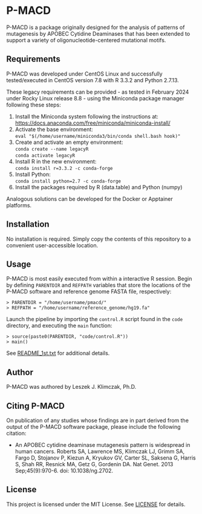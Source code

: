 # P-MACD
P-MACD is a package originally designed for the analysis of patterns of mutagenesis by APOBEC Cytidine Deaminases that has been extended to support a variety of oligonucleotide-centered mutational motifs.

## Requirements
P-MACD was developed under CentOS Linux and successfully tested/executed in CentOS version 7.8 with R 3.3.2 and Python 2.7.13.

These legacy requirements can be provided - as tested in February 2024 under Rocky Linux release 8.8 - using the Miniconda package manager following these steps:
1. Install the Miniconda system following the instructions at: https://docs.anaconda.com/free/miniconda/miniconda-install/
2. Activate the base environment: <br>
`
eval "$(/home/username/miniconda3/bin/conda shell.bash hook)"
`
3. Create and activate an empty environment: <br>
`
conda create --name legacyR
`<br>
`
conda activate legacyR
`
4. Install R in the new environment:<br>
`
conda install r=3.3.2 -c conda-forge
`
5. Install Python:<br>
`
conda install python=2.7 -c conda-forge
`
6. Install the packages required by R (data.table) and Python (numpy)

Analogous solutions can be developed for the Docker or Apptainer platforms.


## Installation
No installation is required. Simply copy the contents of this repository to a convenient user-accessible location.

## Usage
P-MACD is most easily executed from within a interactive R session. Begin by defining `PARENTDIR` and `REFPATH` variables that store the locations of the P-MACD software and reference genome FASTA file, respectively:
```
> PARENTDIR = "/home/username/pmacd/"
> REFPATH = "/home/username/reference_genome/hg19.fa"
```
Launch the pipeline by importing the `control.R` script found in the `code` directory, and executing the `main` function:
```
> source(paste0(PARENTDIR, "code/control.R"))
> main()
```
See [README_1st.txt](README_1st.txt) for additional details.

## Author
P-MACD was authored by Leszek J. Klimczak, Ph.D.

## Citing P-MACD
On publication of any studies whose findings are in part derived from the output of the P-MACD software package, please include the following citation:
* An APOBEC cytidine deaminase mutagenesis pattern is widespread in human cancers. Roberts SA, Lawrence MS, Klimczak LJ, Grimm SA, Fargo D, Stojanov P, Kiezun A, Kryukov GV, Carter SL, Saksena G, Harris S, Shah RR, Resnick MA, Getz G, Gordenin DA.
Nat Genet. 2013 Sep;45(9):970-6. doi: 10.1038/ng.2702.

## License
This project is licensed under the MIT License. See [LICENSE](LICENSE) for details.
